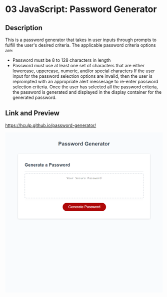 # 03 JavaScript: Password Generator

## Description 

This is a password generator that takes in user inputs through prompts to fulfill the user's desired criteria. The applicable password criteria options are:
* Password must be 8 to 128 characters in length
* Password must use at least one set of characters that are either lowercase, uppercase, numeric, and/or special characters
If the user input for the password selection options are invalid, then the user is reprompted with an appropriate alert messesage to re-enter password selection criteria.
Once the user has selected all the password criteria, the password is generated and displayed in the display container for the generated password.

## Link and Preview

https://hculp.github.io/password-generator/

![Preview Site Image](./assets/images/passwordgeneratorsitepreview.png)
